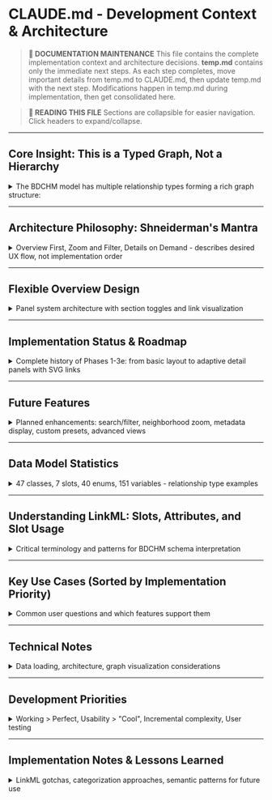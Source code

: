 # CLAUDE.md - Development Context & Architecture

> **📝 DOCUMENTATION MAINTENANCE**
> This file contains the complete implementation context and architecture decisions.
> **temp.md** contains only the immediate next steps.
> As each step completes, move important details from temp.md to CLAUDE.md, then update temp.md with the next step.
> Modifications happen in temp.md during implementation, then get consolidated here.

> **📖 READING THIS FILE**
> Sections are collapsible for easier navigation. Click headers to expand/collapse.

---

<h2>Core Insight: This is a Typed Graph, Not a Hierarchy</h2>
<details>
<summary>The BDCHM model has multiple relationship types forming a rich graph structure:</summary>

1. **Inheritance** (`is_a`) - class hierarchy tree
2. **Class→Enum** - which classes use which constrained value sets
3. **Class→Class associations** - domain relationships (participant, research study, specimen lineage)
4. **Containment** (`part_of`, `contained_in`, `parent_specimen`)
5. **Activities/Processes** - temporal relationships (creation, processing, storage)
6. **Measurements** - observation and quantity relationships

**Architecture implication**: We need UI patterns for exploring a typed graph, not just a tree.

</details>

---

## Architecture Philosophy: Shneiderman's Mantra

<details>
<summary>Overview First, Zoom and Filter, Details on Demand - describes desired UX flow, not implementation order</summary>

> **Note**: This describes the desired user experience flow, not implementation order.

### 1. Overview First
Show the model topology with all relationship types visible:
- Class inheritance tree (✓ implemented)
- Class→Enum usage patterns
- Class→Class associations
- Slot definitions shared across classes
- Visual density indicators (which classes have most variables/connections)

### 2. Zoom and Filter
- **Search**: Full-text across classes, variables, enums, slots
- **Filter**: Faceted filtering (class type, variable count, relationship type)
- **Zoom**: Show k-hop neighborhood around focal element
- **View toggles**: Classes only, classes+enums, classes+variables, specific relationship types

### 3. Details on Demand
- Show class definitions and descriptions
- List variables mapped to each class
- Display variable specs (data type, units, CURIE)
- Show class attributes with their ranges
- Sortable/filterable variable tables
- Display slot definitions
- Bidirectional navigation between related elements
- Show inheritance chain with attribute overrides
- Display all incoming references to a class/enum

</details>

---

## Flexible Overview Design

<details>
<summary>Panel system architecture with section toggles and link visualization</summary>

### Panel System Architecture

**Terminology clarification**: A **panel** is a vertical container that can display multiple **sections** (Class Hierarchy, Enumerations, Slots, Variables). The UI can support multiple panels side-by-side with SVG links connecting related elements between panels.

The overview should support multiple view configurations through checkboxes/toggles, allowing users to see different aspects of the model simultaneously.

#### Section Toggles (within a panel)
Control which entity types are shown as separate collapsible sections:
- [x] **Classes** - Show class hierarchy tree (✓ implemented)
- [x] **Enums** - Show enumeration value sets (✓ implemented)
- [x] **Slots** - Show shared attribute definitions (✓ implemented)
- [x] **Variables** - Show variable specifications (✓ implemented)

Each checked section appears as a collapsible section within the panel.

**Implementation**: Icon-based toggles (C/E/S/V) at top of each ElementsPanel, arranged horizontally to save vertical space.

#### Nested Display Options (Under Classes)
When Classes section is visible, control what's nested/shown within each class node:
- [ ] **All properties** - Show all attributes inline
- [ ] **Associated class properties** - Show only attributes with class ranges
- [x] **Enum properties** - Show only attributes with enum ranges (✓ implemented)
- [x] **Slots** - Show inherited slot usage (✓ implemented)
- [ ] **Variables** - Show mapped variables inline

> **Note**: Only classes support nesting currently. Enums, slots, and variables display as flat lists.

#### Future: Nested Display Options (Under Enums)
Potential nesting if we add associations beyond subclass relationships:
- [ ] **Used by classes** - Show which classes reference this enum
- [ ] **Used by slots** - Show which slots use this enum

#### Future: Nested Display Options (Under Slots)
Potential nesting if we add associations beyond subclass relationships:
- [ ] **Used by classes** - Show which classes use this slot
- [ ] **Type/Range** - Show the slot's range type inline

> **Future consideration**: These nested displays would show associations beyond the current tree hierarchy.

#### Link Visualization Between Panels
When multiple panels are shown side-by-side, visualize relationships with SVG connecting lines:
- [x] **Class → Class** - Draw lines for class→class references (✓ green links implemented)
- [x] **Class → Enum** - Draw lines from classes to enum properties (✓ purple links implemented)
- [x] **Slot → Class/Enum** - Draw lines showing slot range types (✓ implemented)
- [x] **Variable → Class** - Draw lines from variables to mapped classes (✓ implemented)

**Interaction model**:
- Links render with low opacity (0.2-0.3) by default
- On hover over a link: increase opacity to 1.0
- On hover over a linked element (class/enum/etc): highlight all connected links
- On click: navigate/focus on the linked element

### Future Performance Optimizations

When working with larger models or slower devices:
- **Virtualize long lists**: MeasurementObservation has 103 variables; consider react-window or react-virtual
- **Viewport culling for links**: Only render SVG links for visible elements
- **Animation library**: Consider react-spring for smoother transitions (current CSS transitions work fine)

</details>

---

## Implementation Status & Roadmap

<details>
<summary>Complete history of Phases 1-3e: from basic layout to adaptive detail panels with SVG links</summary>

### Completed: Phases 1-3b

✓ **Phase 1**: Basic two-panel layout with class tree and detail view
- Class hierarchy display (`is_a` inheritance tree)
- Basic selection/navigation
- Variable mapping display
- Type bug fixed: now uses `range` field correctly

✓ **Phase 2**: Easy Details + Basic Navigation
- Class attributes table with ranges displayed in detail view
- Color coding: green (primitive), purple (enum), blue (class)
- Icons: `*` (required), `[]` (multivalued)
- Hover legend for type categories
- Clickable navigation from property ranges to class/enum definitions
- Reverse indices built: enum→classes, slot→classes mappings
- Enum detail view (shows enum values and "used by" lists)
- Slot detail view (shows slot definitions and usage)
- Variable detail view (shows variable specs)

✓ **Phase 3a**: Dual Panel System with State Persistence
- Reusable ElementsPanel component with section toggles (C/E/S/V icons)
- Independent left and right panels, each supporting all 4 section types
- State persistence via query string + localStorage
- Preset configurations accessible via header links
- Section components: ClassSection, EnumSection, SlotSection, VariablesSection
- Multi-column grid within panels when multiple sections active

✓ **Phase 3b**: Multiple Detail Dialogs with Full State Persistence
- Non-modal draggable dialogs for entity details (replaces center detail panel)
- Multiple dialogs open simultaneously with cascading positions (40px offset)
- 8-way resizable (N, S, E, W, NE, NW, SE, SW handles)
- Responsive table layouts: variables split at 1700px, enums at 1000px
- Full state persistence: all dialog positions and sizes saved to URL
- URL format: `?dialogs=type:name:x,y,w,h;type:name:x,y,w,h`
- Escape key closes oldest/bottommost dialog only
- Clicking entity in dialog opens new dialog (not replace existing)

✓ **Phase 3c**: Element Architecture Refactoring (Preparation for SVG Links)
- Created Element base class with ClassElement, EnumElement, SlotElement, VariableElement subclasses
- Unified DetailTable component for responsive table rendering
- Added data-element-type and data-element-name attributes to all panel sections
- Standardized terminology: "entity" → "element" throughout codebase
- Fixed all no-explicit-any lint errors
- Abstract classes now display "abstract" label in class tree
- Data pipeline updated to extract slot_usage from LinkML schema
- TypeScript types updated with slots, slot_usage, and abstract fields
- All elements ready for getBoundingBox() positioning via unique IDs

### Current Architecture
```
src/
├── components/
│   ├── PanelLayout.tsx       # Simple 2-panel layout (left/right) with justify-between
│   ├── ElementsPanel.tsx     # Reusable panel with section icon toggles
│   ├── DetailDialog.tsx      # Draggable/resizable dialog for element details
│   ├── DetailPanel.tsx       # Content renderer for element details (used in DetailDialog)
│   ├── DetailTable.tsx       # Generic responsive table component (NEW)
│   ├── ClassSection.tsx      # Class hierarchy tree display (with data attributes)
│   ├── EnumSection.tsx       # Enumeration list display (with data attributes)
│   ├── SlotSection.tsx       # Slot definitions list display (with data attributes)
│   └── VariablesSection.tsx  # Variables list display (with data attributes)
├── models/
│   └── Element.tsx           # Element base class + ClassElement, EnumElement, SlotElement, VariableElement (NEW)
├── utils/
│   ├── dataLoader.ts         # Schema/TSV parsing, builds class tree + reverse indices + slot_usage
│   └── statePersistence.ts   # URL/localStorage state management + presets + dialog states
├── types.ts                  # TypeScript definitions (updated with slots, slot_usage, abstract)
└── App.tsx                   # Main app with state management
```

**Key Features**:
- **Flexible Layout**: Toggle any combination of sections in left/right panels
- **Multiple Dialogs**: Open unlimited detail dialogs, each draggable and resizable
- **State Persistence**: URL params (shareable links) + localStorage (user preference)
- **Presets**: Classes Only, Classes+Enums, All Sections, Variable Explorer
- **Query String Format**:
  - Panels: `?l=c,e&r=s,v` (compact codes: c=classes, e=enums, s=slots, v=variables)
  - Dialogs: `?dialogs=type:name:x,y,w,h;type:name:x,y,w,h`

### Testing

**Current test coverage:** 134 tests across 8 test files (all passing ✅)

The project uses a comprehensive testing strategy that separates testable logic into utility functions:
- **Extract & test**: Pure functions, data transformations, calculations
- **Verify visually**: React components, SVG rendering, animations, interactions
- **TDD approach**: Write tests first for non-visual features

**Quick start:**
```bash
npm test                    # Watch mode during development
npm test -- --run          # Single run for CI/verification
npm test -- filename       # Run specific test file
```

**Test coverage by area:**
- Data loading & processing (10 tests)
- Element relationships & SVG links (53 tests)
- Adaptive layout logic (23 tests)
- Duplicate detection (28 tests)
- Panel helpers & styling (16 tests)
- Component rendering (4 tests)

**See [TESTING.md](TESTING.md) for complete documentation:**
- Detailed test file descriptions with examples
- Testing philosophy and best practices
- How to write new tests
- Troubleshooting guide
- Future testing priorities

---

### ✅ Completed: Phase 3d - SVG Link Visualization

**Visual links between panels** - Show relationships with SVG connecting lines

**Status**: Fully implemented and tested ✅

#### **Implementation Summary**:
✅ **Step 1-3: Logic Tests & Implementation** (TDD approach)
- Created `src/test/linkLogic.test.ts` (26 tests)
- Created `src/test/linkHelpers.test.ts` (27 tests)
- Implemented `src/utils/linkHelpers.ts` with all tested utilities
- All Element classes have `getRelationships()` method
- Comprehensive filtering logic (by type, visibility, self-refs, cross-panel)

✅ **Step 4: LinkOverlay Component**
- Created `src/components/LinkOverlay.tsx`
- SVG layer positioned absolutely over PanelLayout
- Queries DOM for element positions via data attributes
- Renders cross-panel links only (inheritance hidden - tree shows this)
- Fixed infinite render loop (memoized panel data in App.tsx)

✅ **Step 5: Visual Polish & Bug Fixes**
- **Hover interaction**: Links change from 20% to 100% opacity + stroke width increases
- **Cross-panel filtering**: Only shows links between left and right panels
- **Inheritance disabled**: Tree structure already shows parent-child relationships
- **Improved highlighting**: Lower default opacity (0.2), thicker hover stroke (3px)
- **Compact panels**: Max-width 450px (instead of filling all space)
- **Debounced hover logging**: 300ms delay to prevent console spam

✅ **Step 6: Final Polish & UX Improvements**
- **Scrolling fixed**: Added `h-full` to panel containers and `flex` to main content panel (App.tsx:426)
- **Icon order consistency**: Both panels now show C E S V order (removed `flex-row-reverse`)
- **Link positioning corrected**: SVG coordinates adjusted relative to SVG origin (fixed 3-5 line offset)
- **Dynamic section ordering**: Most recently toggled section appears at top of panel
- **Link redrawing**: Added `useEffect` with `requestAnimationFrame` to redraw links on section changes

**Link Styling**:
- **Purple** (medium): Class → Enum property links
- **Green** (medium): Class → Class reference links
- **Blue** (thick): Inheritance (disabled by default)
- **Self-referential**: Loop style for same-class references

**Known Limitations** (for future work):
- No click-to-navigate on links yet
- No link tooltips showing relationship details
- No viewport culling (all links render, could impact performance with large models)
- No filter controls UI (inheritance/properties toggles)

---

### ✅ Completed: Phase 3e - Adaptive Detail Panel Display

**Responsive detail display**: Adapt between stacked panels and floating dialogs based on available space

**Status**: Fully implemented ✅

#### **Core Features**

**Adaptive Behavior**:
- Wide screens (≥1660px with both panels): Stacked detail panels on right
- Narrow screens (<1660px): Draggable/resizable dialogs
- Automatic smooth transition when resizing window

**Duplicate Prevention**:
- Clicking already-open element brings it to top (instead of creating duplicate)
- Works across both stacked and dialog modes

#### **Implementation Details**

**1. Space Measurement & Display Mode** (App.tsx:143-169)
- `useEffect` calculates available horizontal space based on panel widths
- Automatically switches between `'stacked'` and `'dialog'` modes at 600px threshold
- Recalculates on window resize for smooth transitions

**2. DetailPanelStack Component** (new file)
- Reusable component for displaying detail panels stacked vertically
- Fixed positioning (not draggable/resizable) with scrollable container
- Same content as dialogs but optimized for side panel layout
- Panels have min/max height (300px-500px) for better readability

**3. DetailPanel Enhancements**
- Added `hideHeader` prop to remove large entity name header
- Added `hideCloseButton` prop to hide internal close button
- Conditionally render header/button based on props
- All entity types (class/enum/slot/variable) support hiding

**4. Conditional Rendering** (App.tsx:513-557)
- PanelLayout accepts `showSpacer` prop to hide flex-1 spacer in stacked mode
- Stacked panels render in flex-1 space when mode = 'stacked'
- Dialogs only render when mode = 'dialog'
- Smooth automatic transition when resizing window

#### **UX Polish**

**Panel Headers**:
- Newest panels appear at top (reversed array in DetailPanelStack)
- Descriptive titles: "Class: Condition extends Entity", "Enum: ConditionConceptEnum", "Slot: id"
- Entity type not shown for enums (name already ends with "Enum")
- Type-based colored headers with white text:
  - Blue-700: Classes
  - Purple-700: Enums
  - Green-700: Slots
  - Orange-600: Variables
- Bold text with `text-base` size, inheritance shown in smaller `text-sm`
- Single close button in panel header (no duplicate inside)

**Compact Spacing**:
- Reduced padding from `p-6` to `p-4`
- Reduced vertical spacing from `space-y-6` to `space-y-3`
- Reduced heading margins from `mb-2` to `mb-1`
- More compact display especially helpful in stacked panel mode

**Empty State Handling**:
- Permissible values section hidden if enum has no values
- Reduces clutter for incomplete data

**Clickable App Title**:
- Click "BDCHM Interactive Documentation" to reset application
- If saved layout exists: Resets to that saved layout (including dialogs)
- If no saved layout: Resets to default (Classes Only preset)
- Always accessible way to restore known-good state

#### **Files Changed**

1. **DetailPanel.tsx**
   - Added `hideHeader` and `hideCloseButton` props
   - Conditionally render entity name header and close button
   - All entity types support hiding
   - Reduced line spacing throughout (p-4, space-y-3, mb-1)
   - Hide permissible values if empty

2. **DetailPanelStack.tsx** (new)
   - Reverse panels array so newest appears first
   - `getPanelTitle()` helper generates descriptive JSX titles
   - `getHeaderColor()` helper returns type-based colors
   - Pass `hideHeader={true}` and `hideCloseButton={true}` to DetailPanel

3. **App.tsx**
   - Space measurement logic with 600px threshold
   - Duplicate detection in `handleOpenDialog()`
   - Conditional rendering: stacked vs dialog mode
   - `handleResetApp()` restores saved layout including dialogs

4. **PanelLayout.tsx**
   - Added `showSpacer` prop to hide flex-1 spacer in stacked mode

#### **Test Expansion (2025-01-22)**

**Summary**: Extracted Phase 3e logic into testable utility functions and added comprehensive test coverage (67 new tests).

**Utility Files Created**:
1. `src/utils/layoutHelpers.ts` - Space calculation and display mode determination
   - `calculateRemainingSpace()` - Calculate horizontal space after accounting for panels
   - `determineDisplayMode()` - Determine 'stacked' vs 'dialog' mode based on space
   - `calculateDisplayMode()` - Combined calculation from window width and panel counts

2. `src/utils/duplicateDetection.ts` - Entity duplicate detection logic
   - `getEntityName()` - Extract unique identifier (name or variableLabel)
   - `getEntityType()` - Detect entity type from object structure
   - `findDuplicateIndex()` - Find duplicate in array of entities
   - `isDuplicate()` - Boolean check for duplicate existence

3. `src/utils/panelHelpers.tsx` - Panel title and header color utilities
   - `getHeaderColor()` - Type-based color selection (blue/purple/green/orange)
   - `getPanelTitle()` - Generate descriptive JSX titles with styling

**Test Files Created** (67 new tests):
- `src/test/adaptiveLayout.test.ts` (23 tests)
- `src/test/duplicateDetection.test.ts` (28 tests)
- `src/test/panelHelpers.test.tsx` (16 tests)

**Components Refactored**:
- `App.tsx` - Uses layoutHelpers and duplicateDetection utilities
- `DetailPanelStack.tsx` - Uses panelHelpers utilities

**Test Results**: All 134 tests passing (up from 67 baseline) ✅

</details>

---

## Future Features

<details>
<summary>Planned enhancements: search/filter, neighborhood zoom, metadata display, custom presets, advanced views</summary>

### Phase 4: Search and Filter
Full-text search and filtering capabilities:
- Search bar with full-text search across all entities
- Filter controls (checkboxes for class families, variable count slider)
- Highlight search results in tree/sections
- Quick navigation: search results open in new dialogs

### Phase 5: Neighborhood Zoom
Focused exploration of related elements:
- "Focus mode" that shows only k-hop neighborhood around selected element
- Relationship type filters ("show only `is_a` relationships" vs "show associations")
- Breadcrumb trail showing navigation path
- "Reset to full view" button

### Enhanced Element Metadata Display
Show additional relationship counts for classes in tree view:
- **Current**: Only variable count shown (e.g., "Condition (20)")
- **Desired**: Show counts for associated enums, slots, and classes
- **Example**: "Condition (20 vars, 5 enums, 2 classes, 1 slot)"
- **Display options**: Inline codes, colored badges, tooltips, or separate lines
- **Implementation**: Compute counts in dataLoader.ts, store in ClassNode type

### Custom Preset Management
User-managed presets replacing hard-coded ones:
- Save Preset button (replaces current "Save Layout"/"Reset Layout")
- Prompts user for preset name
- Saves current panel configuration (sections + dialogs) to localStorage
- Display saved presets in header with user-assigned names
- Add remove icon to each preset button (including defaults)
- When localStorage is empty, seed with default presets

### Advanced Overview
Multiple view modes and analytics:
- Tree view (current), Network view, Matrix view (class-enum usage)
- Mini-map showing current focus area in context of full model
- Statistics dashboard (relationship counts, distribution charts)

</details>

---

## Data Model Statistics

<details>
<summary>47 classes, 7 slots, 40 enums, 151 variables - relationship type examples</summary>

- **47 classes**, **7 slots**, **40 enums**
- **151 variables** (heavily skewed: 103 → MeasurementObservation = 68%)
- **Multiple root classes** - no single "Entity" superclass

### Relationship Type Examples

**Inheritance** (`is_a`):
- `MeasurementObservation is_a Observation`
- `Participant is_a Person`

**Class→Enum**:
- `Condition.condition_concept → ConditionConceptEnum`
- `MeasurementObservation.observation_type → MeasurementObservationTypeEnum`
- `Quantity.unit → UnitOfMeasurementEnum`

**Class→Class (associations)**:
- `Participant.member_of_research_study → ResearchStudy`
- `Condition.associated_participant → Participant`
- `File.derived_from → File` (recursive)

**Containment/Part-of**:
- `Specimen.parent_specimen → Specimen` (specimen lineage)
- `SpecimenContainer.parent_container → SpecimenContainer` (nesting)
- `QuestionnaireItem.part_of → QuestionnaireItem` (recursive structure)

**Activity/Process**:
- `Specimen.creation_activity → SpecimenCreationActivity`
- `Specimen.processing_activity → SpecimenProcessingActivity`
- `SpecimenCreationActivity.performed_by → Organization`

**Measurements**:
- `Observation.value_quantity → Quantity`
- `MeasurementObservation.range_low → Quantity`
- `Specimen.quantity_measure → SpecimenQuantityObservation`

</details>

---

## Understanding LinkML: Slots, Attributes, and Slot Usage

<details>
<summary>Critical terminology and patterns for BDCHM schema interpretation</summary>

**Critical Context**: BDCHM is modeled using LinkML, which has specific terminology and patterns. Understanding these concepts is essential for correctly interpreting and displaying the schema.

### Core Concepts

#### 1. **Slots** (Top-Level Reusable Definitions)
Slots are reusable property definitions that can be referenced by multiple classes. Think of them as "shared field templates."

- **Location in schema**: Top-level `slots:` section
- **Example in BDCHM**: The schema defines 7 top-level slots like `id`, `identifier`, `description`, etc.
- **Usage**: Classes reference these slots by name in their `slots:` list
- **Benefits**: Define once, reuse across classes; promotes consistency

```yaml
# In bdchm.yaml
slots:
  identifier:
    range: string
    description: A unique identifier for the thing
```

#### 2. **Attributes** (Inline Slot Declarations)
Attributes are class-specific slot definitions written inline within a class. They are **syntactic sugar** for defining slots that only apply to one class.

- **Location in schema**: Within a class definition under `attributes:`
- **Example in BDCHM**: `Specimen.specimen_type`, `Condition.condition_concept` (hundreds of these)
- **Semantic equivalence**: Attributes are really just inline slot definitions
- **Why use attributes**: Convenience when a slot only applies to one class

```yaml
# In bdchm.yaml
classes:
  Specimen:
    attributes:
      specimen_type:
        range: SpecimenTypeEnum
        description: The type of specimen
```

**Key Insight**: From LinkML docs: "Attributes are really just a convenient shorthand for being able to declare slots 'inline'."

#### 3. **Slot Usage** (Class-Specific Refinements)
Slot usage allows a class to customize/refine a slot it inherits or references. This is how inheritance hierarchies progressively specialize behavior.

- **Location in schema**: Within a class definition under `slot_usage:`
- **Purpose**: Add constraints, change range, make required, etc.
- **Example in BDCHM**:
  - Abstract class `QuestionnaireResponseValue` has a generic `value` slot
  - Concrete subclasses use `slot_usage` to constrain `value` to specific types:
    - `QuestionnaireResponseValueString` → `value: range: string`
    - `QuestionnaireResponseValueInteger` → `value: range: integer`
    - `QuestionnaireResponseValueBoolean` → `value: range: boolean`

```yaml
# In bdchm.yaml
classes:
  QuestionnaireResponseValue:  # Abstract
    abstract: true
    slots:
      - value

  QuestionnaireResponseValueString:  # Concrete subclass
    is_a: QuestionnaireResponseValue
    slot_usage:
      value:
        range: string  # Refine the inherited slot
```

**Key Insight**: Slot usage is essential for understanding how abstract classes become concrete.

### UI Display Implications

#### Merging Slots and Attributes
Since attributes are just inline slots, the UI should:
1. **Display them together** in a unified "Slots" table (not separate "Attributes" and "Slots" tables)
2. **Indicate source** via a column:
   - "Inline" for attributes
   - "Slot: {slotName}" for top-level slots (with clickable link)
   - "Inherited from {ParentClass}" for inherited slots
3. **Show customizations**: Indicate when a slot has `slot_usage` refinements

#### Inherited Slots
Classes inherit all slots/attributes from their parents. The UI should:
1. Show inherited slots in a **collapsible section** (to reduce clutter)
2. **Link to parent class** for each inherited slot
3. **Highlight overrides** if a child class uses `slot_usage` to refine an inherited slot

#### Example UI for `MeasurementObservation` (inherits from `Observation`)

```
Class: MeasurementObservation (inherits from Observation)
Abstract: false

[Collapsed by default]
▶ Inherited Slots (5 from Observation)
  - focus_of (range: Participant | Specimen) [Inherited from Observation]
  - method_type (range: string) [Inherited from Observation]
  ...

[Always visible]
Slots (20)
┌─────────────────────┬──────────────────┬───────────────────┬─────────────────┐
│ Slot                │ Type             │ Source            │ Description     │
├─────────────────────┼──────────────────┼───────────────────┼─────────────────┤
│ observation_type    │ MeasurementOb... │ Inline            │ The type of ... │
│ value_quantity      │ Quantity         │ Inline            │ The quantity... │
│ id                  │ string           │ Slot: id          │ A unique id ... │
└─────────────────────┴──────────────────┴───────────────────┴─────────────────┘
```

### Data Extraction (Completed)

**Current state** (as of 2025-01-22): `bdchm.metadata.json` includes complete LinkML schema data:
- ✅ `slot_usage` extracted from all classes (9 classes use slot_usage)
- ✅ `slots` array for classes that reference top-level slots
- ✅ `abstract` flag for abstract classes
- ✅ `attributes` (inline slot definitions)

**Implementation**: Modified `scripts/download_source_data.py` to extract all LinkML fields in `generate_metadata()`.

**Command to regenerate**: `python3 scripts/download_source_data.py --metadata-only`

### References

- LinkML Slots Documentation: https://linkml.io/linkml/schemas/slots.html
- LinkML FAQ: When to use attributes vs slots: https://linkml.io/linkml/faq/modeling.html#when-should-i-use-attributes-vs-slots

</details>

---

## Key Use Cases (Sorted by Implementation Priority)

<details>
<summary>Common user questions and which features support them</summary>

### Easy (✓ implemented)
1. ✓ "Which variables map to Condition class?" - works via class detail view
2. ✓ "What are the units/data types for these measurements?" - shown in detail view
3. ✓ "What's the inheritance chain for Specimen?" - visible in class tree structure

### Medium (✓ implemented)
4. ✓ "What classes use ConditionConceptEnum?" - reverse index built, shown in enum detail view
5. ✓ "Show me all attributes for MeasurementObservation" - all slots+attributes displayed in property table
6. "Find all references to Participant" - requires search (Phase 4)

### Hard (requires graph exploration - future)
7. "Show me everything related to observations" - k-hop neighborhood (Phase 4)
8. "What's the full specimen workflow?" - follow activity relationships (requires relationship visualization)
9. "Compare two classes" - side-by-side detail views (requires multi-panel support)

</details>

---

## Technical Notes

<details>
<summary>Data loading, architecture, graph visualization considerations</summary>

### Data Loading
- Schema source: `bdchm.yaml` → `bdchm.metadata.json` (generated by Python/LinkML tools)
- Variables: `variable-specs-S1.tsv` (downloaded from Google Sheets)
- Update command: `npm run download-data`

### Architecture
See "Implementation Status & Roadmap" section above for current architecture details.

### MeasurementObservation Challenge
103 variables map to a single class (68% of all variables). Requires:
- Pagination or virtualization
- Grouping/filtering within class
- Consider sub-categorization by measurement type

### Why Not Force-Directed Graphs
- **Class inheritance** is a tree → use tree layout
- **Variables→Classes** is bipartite → use bipartite layout (or just tables)
- **Full relationship graph** would be chaotic → filter by relationship type first

Force-directed layouts are useful for:
- Exploring k-hop neighborhoods (after filtering)
- Visualizing class associations (not inheritance)
- Showing clusters of related enums/classes

But default view should be structured (tree/table), not force-directed chaos.

</details>

---

## Development Priorities

<details>
<summary>Working > Perfect, Usability > "Cool", Incremental complexity, User testing</summary>

1. **Working > Perfect** - time-constrained project
2. **Usability > "Cool"** - practical exploration tools, not flashy viz
3. **Incremental complexity** - start with easy features, add advanced later
4. **User testing** - validate navigation patterns with domain experts

### Tech Stack Decisions
- **React + TypeScript**: Type safety, component reuse
- **Vite**: Fast dev server, HMR
- **Tailwind CSS**: Rapid styling
- **D3.js (minimal)**: Only for specific graph algorithms or layouts that React can't handle

### Code Style (from global CLAUDE.md)
- ES modules (import/export), not CommonJS
- Destructure imports where possible
- Run type checker after changes: `npm run build`

</details>

---

## Implementation Notes & Lessons Learned

<details>
<summary>LinkML gotchas, categorization approaches, semantic patterns for future use</summary>

### LinkML Metadata Structure Gotchas

**Bug fix reference**: DetailView.tsx originally looked for `propDef.type` (JSON Schema convention) but LinkML metadata uses `propDef.range` for type information.

**Attribute structure in `bdchm.metadata.json`**:
```json
{
  "classes": {
    "Specimen": {
      "attributes": {
        "specimen_type": {
          "range": "SpecimenTypeEnum",
          "description": "...",
          "multivalued": false,
          "required": false
        }
      }
    }
  }
}
```

Key fields:
- `range`: The type (primitive, enum name, or class name)
- `multivalued`: Boolean indicating array vs single value
- `required`: Boolean for required attributes
- `description`: Free text

### Structural vs Semantic Categorization

**Current approach** (structural - safe from schema changes):
- Categorize by `range` value:
  - **Primitive**: Known set (`string`, `integer`, `float`, etc.)
  - **Enum**: Range ends with `Enum`
  - **Class**: Everything else
- Filter/toggle by entity type: class, enum, slot, variable

**DO NOT hard-code semantic categories** like "containment" vs "association" vs "activity" - these could break with schema updates.

### REMINDER: Semantic Insights for Future Use

The following **semantic relationship patterns** were identified during analysis and could be valuable for:
- User-facing documentation/tooltips
- Search result grouping
- Suggested exploration paths
- AI-assisted query answering

**Semantic patterns identified**:

1. **Containment/Part-of**: `parent_specimen`, `parent_container`, `part_of`
2. **Association**: `associated_participant`, `source_participant`, `performed_by`
3. **Activity/Process**: `creation_activity`, `processing_activity`, `storage_activity`
4. **Measurement**: `value_quantity`, `range_low`, `range_high`, `quantity_measure`
5. **Provenance**: `*_provenance`, `derived_from`
6. **Organization/Study**: `member_of_research_study`, `originating_site`

**Potential future features using semantic patterns**:
- "Show specimen workflow" - follow activity relationships
- "Show participant data" - trace associated_participant links
- "Explain this class" - generate natural language description using relationship semantics
- Smart search: "find containment relationships" could match `parent_*` and `part_of` patterns

**Implementation approach when ready**:
- Extract patterns from attribute names (regex/keyword matching)
- Make patterns configurable (JSON/YAML file of patterns)
- Use for suggestions/enhancements, not core functionality
- Keep structural navigation as primary interface

</details>

